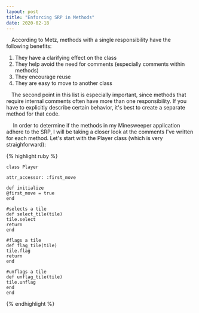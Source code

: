 ```yaml
---
layout: post
title: "Enforcing SRP in Methods"
date: 2020-02-18
---
```


<p>&emsp;According to Metz, methods with a single responsibility have the following benefits:</p>
<ol>
  <li>They have a clarifying effect on the class</li>
  <li>They help avoid the need for comments (especially comments within methods)</li>
  <li>They encourage reuse</li>
  <li>They are easy to move to another class</li>
</ol>

<p>&emsp;The second point in this list is especially important, since methods that require internal comments often have more than one responsibility. If you have to explicitly describe certain behavior, it's best to create a separate method for that code.</p>
<p>&emsp; In order to determine if the methods in my Minesweeper application adhere to the SRP, I will be taking a closer look at the comments I've written for each method. Let's start with the Player class (which is very straighforward): </p>

{% highlight ruby %}

	class Player
		
	attr_accessor: :first_move
		
	def initialize
	@first_move = true
	end
	
	#selects a tile
	def select_tile(tile)
	tile.select
	return
	end

	#flags a tile
	def flag_tile(tile)
	tile.flag
	return
	end

	#unflags a tile
	def unflag_tile(tile)
	tile.unflag
	end
	end
{% endhighlight %}
